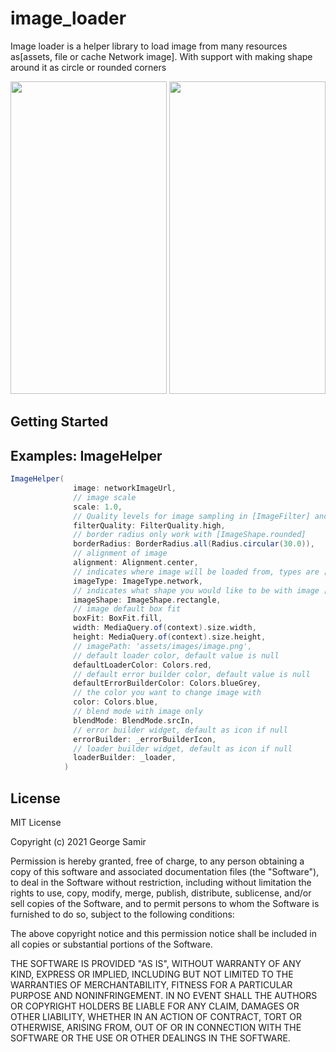 # image_loader

Image loader is a helper library to load image from many resources as[assets, file or cache Network image].
  With support with making shape around it as circle or rounded corners

<img src="https://github.com/georgesamirmansour/image_loader/tree/master/screenShot/1.png?raw=true" width="250" height="500">
<img src="https://github.com/georgesamirmansour/image_loader/tree/master/screenShot/2.png?raw=true" width="250" height="500">



## Getting Started



## Examples: ImageHelper
```groovy
ImageHelper(
              image: networkImageUrl,
              // image scale
              scale: 1.0,
              // Quality levels for image sampling in [ImageFilter] and [Shader] objects that sample
              filterQuality: FilterQuality.high,
              // border radius only work with [ImageShape.rounded]
              borderRadius: BorderRadius.all(Radius.circular(30.0)),
              // alignment of image
              alignment: Alignment.center,
              // indicates where image will be loaded from, types are [network, asset,file]
              imageType: ImageType.network,
              // indicates what shape you would like to be with image [rectangle, oval,circle or none]
              imageShape: ImageShape.rectangle,
              // image default box fit
              boxFit: BoxFit.fill,
              width: MediaQuery.of(context).size.width,
              height: MediaQuery.of(context).size.height,
              // imagePath: 'assets/images/image.png',
              // default loader color, default value is null
              defaultLoaderColor: Colors.red,
              // default error builder color, default value is null
              defaultErrorBuilderColor: Colors.blueGrey,
              // the color you want to change image with
              color: Colors.blue,
              // blend mode with image only
              blendMode: BlendMode.srcIn,
              // error builder widget, default as icon if null
              errorBuilder: _errorBuilderIcon,
              // loader builder widget, default as icon if null
              loaderBuilder: _loader,
            )
```
License
--------
MIT License

Copyright (c) 2021 George Samir

Permission is hereby granted, free of charge, to any person obtaining a copy
of this software and associated documentation files (the "Software"), to deal
in the Software without restriction, including without limitation the rights
to use, copy, modify, merge, publish, distribute, sublicense, and/or sell
copies of the Software, and to permit persons to whom the Software is
furnished to do so, subject to the following conditions:

The above copyright notice and this permission notice shall be included in all
copies or substantial portions of the Software.

THE SOFTWARE IS PROVIDED "AS IS", WITHOUT WARRANTY OF ANY KIND, EXPRESS OR
IMPLIED, INCLUDING BUT NOT LIMITED TO THE WARRANTIES OF MERCHANTABILITY,
FITNESS FOR A PARTICULAR PURPOSE AND NONINFRINGEMENT. IN NO EVENT SHALL THE
AUTHORS OR COPYRIGHT HOLDERS BE LIABLE FOR ANY CLAIM, DAMAGES OR OTHER
LIABILITY, WHETHER IN AN ACTION OF CONTRACT, TORT OR OTHERWISE, ARISING FROM,
OUT OF OR IN CONNECTION WITH THE SOFTWARE OR THE USE OR OTHER DEALINGS IN THE
SOFTWARE.